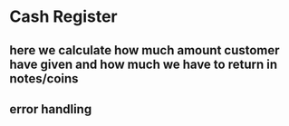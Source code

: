 # Cash Register
## here we calculate how much amount customer have given and how much we have to return in notes/coins
## error handling 
